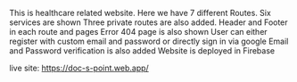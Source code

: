 This is healthcare related website. 
Here we have 7 different Routes. 
Six services are shown
Three private routes are also added.
Header and Footer in each route and pages
Error 404 page is also shown
User can either register with custom email and password or directly sign in via google
Email and Password verification is also added
Website is deployed in Firebase


live site: https://doc-s-point.web.app/
